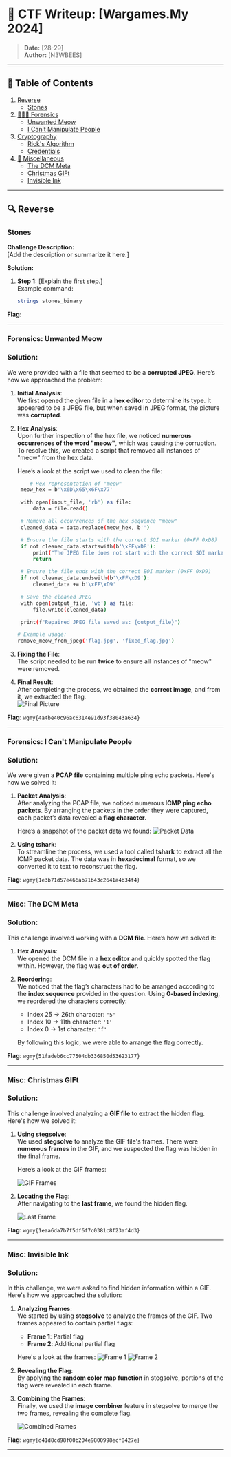 # 🚩 CTF Writeup: [Wargames.My 2024]
 
> **Date:** [28-29]  
> **Author:** [N3WBEES]  

---

## 📂 Table of Contents
1. [Reverse](#reverse)
   - [Stones](#stones)
2. [🕵🏻‍♀️ Forensics](#forensics)
   - [Unwanted Meow](#forensics-unwanted-meow)
   - [I Can’t Manipulate People](#forensics-i-cant-manipulate-people)
3. [Cryptography](#cryptography)
   - [Rick's Algorithm](#ricks-algorithm)
   - [Credentials](#credentials)
4. [🧩 Miscellaneous](#miscellaneous)
   - [The DCM Meta](#misc-the-dcm-meta)
   - [Christmas GIFt](#misc-christmas-gift)
   - [Invisible Ink](#misc-invisible-ink)

---

## 🔍 Reverse
### Stones
**Challenge Description:**  
[Add the description or summarize it here.]

**Solution:**  
1. **Step 1:** [Explain the first step.]  
   Example command:
   ```bash
   strings stones_binary

**Flag:**

---

### Forensics: Unwanted Meow

### Solution:

We were provided with a file that seemed to be a **corrupted JPEG**. Here’s how we approached the problem:

1. **Initial Analysis**:  
   We first opened the given file in a **hex editor** to determine its type. It appeared to be a JPEG file, but when saved in JPEG format, the picture was **corrupted**.

2. **Hex Analysis**:  
   Upon further inspection of the hex file, we noticed **numerous occurrences of the word "meow"**, which was causing the corruption.  
   To resolve this, we created a script that removed all instances of "meow" from the hex data.

   Here’s a look at the script we used to clean the file:
   ```bash
       # Hex representation of "meow"
    meow_hex = b'\x6D\x65\x6F\x77'

    with open(input_file, 'rb') as file:
        data = file.read()

    # Remove all occurrences of the hex sequence "meow"
    cleaned_data = data.replace(meow_hex, b'')

    # Ensure the file starts with the correct SOI marker (0xFF 0xD8)
    if not cleaned_data.startswith(b'\xFF\xD8'):
        print("The JPEG file does not start with the correct SOI marker.")
        return

    # Ensure the file ends with the correct EOI marker (0xFF 0xD9)
    if not cleaned_data.endswith(b'\xFF\xD9'):
        cleaned_data += b'\xFF\xD9'

    # Save the cleaned JPEG
    with open(output_file, 'wb') as file:
        file.write(cleaned_data)

    print(f"Repaired JPEG file saved as: {output_file}")

   # Example usage:
   remove_meow_from_jpeg('flag.jpg', 'fixed_flag.jpg')


3. **Fixing the File**:  
   The script needed to be run **twice** to ensure all instances of "meow" were removed.

4. **Final Result**:  
   After completing the process, we obtained the **correct image**, and from it, we extracted the flag.  
   ![Final Picture](Pictures/4.jpg)

**Flag**: `wgmy{4a4be40c96ac6314e91d93f38043a634}`

---

### Forensics: I Can't Manipulate People

### Solution:

We were given a **PCAP file** containing multiple ping echo packets. Here's how we solved it:

1. **Packet Analysis**:  
   After analyzing the PCAP file, we noticed numerous **ICMP ping echo packets**. By arranging the packets in the order they were captured, each packet’s data revealed a **flag character**.

   Here’s a snapshot of the packet data we found:
   ![Packet Data](Pictures/1.png)

2. **Using tshark**:  
   To streamline the process, we used a tool called **tshark** to extract all the ICMP packet data. The data was in **hexadecimal** format, so we converted it to text to reconstruct the flag.

**Flag**: `wgmy{1e3b71d57e466ab71b43c2641a4b34f4}`

---

### Misc: The DCM Meta

### Solution:

This challenge involved working with a **DCM file**. Here’s how we solved it:

1. **Hex Analysis**:  
   We opened the DCM file in a **hex editor** and quickly spotted the flag within. However, the flag was **out of order**.

2. **Reordering**:  
   We noticed that the flag’s characters had to be arranged according to the **index sequence** provided in the question. Using **0-based indexing**, we reordered the characters correctly:
   - Index 25 → 26th character: `'5'`
   - Index 10 → 11th character: `'1'`
   - Index 0 → 1st character: `'f'`

   By following this logic, we were able to arrange the flag correctly.

**Flag**: `wgmy{51fadeb6cc77504db336850d53623177}`

---

### Misc: Christmas GIFt

### Solution:

This challenge involved analyzing a **GIF file** to extract the hidden flag. Here's how we solved it:

1. **Using stegsolve**:  
   We used **stegsolve** to analyze the GIF file's frames. There were **numerous frames** in the GIF, and we suspected the flag was hidden in the final frame.

   Here’s a look at the GIF frames:

   ![GIF Frames](Pictures/2.png)

3. **Locating the Flag**:  
   After navigating to the **last frame**, we found the hidden flag.  

   ![Last Frame](Pictures/3.png)

**Flag**: `wgmy{1eaa6da7b7f5df6f7c0381c8f23af4d3}`

---

### Misc: Invisible Ink

### Solution:

In this challenge, we were asked to find hidden information within a GIF. Here's how we approached the solution:

1. **Analyzing Frames**:  
   We started by using **stegsolve** to analyze the frames of the GIF. Two frames appeared to contain partial flags:
   - **Frame 1**: Partial flag
   - **Frame 2**: Additional partial flag  

   Here's a look at the frames:
   ![Frame 1](Pictures/6.png)
   ![Frame 2](Pictures/7.png)

2. **Revealing the Flag**:  
   By applying the **random color map function** in stegsolve, portions of the flag were revealed in each frame.

3. **Combining the Frames**:  
   Finally, we used the **image combiner** feature in stegsolve to merge the two frames, revealing the complete flag.

   ![Combined Frames](Pictures/5.png)

**Flag**: `wgmy{d41d8cd98f00b204e9800998ecf8427e}`

---



